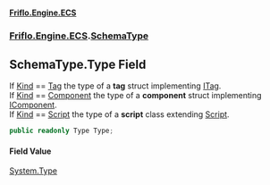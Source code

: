 #### [Friflo.Engine.ECS](index.md 'index')
### [Friflo.Engine.ECS](Friflo.Engine.ECS.md 'Friflo.Engine.ECS').[SchemaType](SchemaType.md 'Friflo.Engine.ECS.SchemaType')

## SchemaType.Type Field

If [Kind](SchemaType.Kind.md 'Friflo.Engine.ECS.SchemaType.Kind') == [Tag](SchemaTypeKind.md#Friflo.Engine.ECS.SchemaTypeKind.Tag 'Friflo.Engine.ECS.SchemaTypeKind.Tag') the type of a <b>tag</b> struct implementing [ITag](ITag.md 'Friflo.Engine.ECS.ITag').<br/>
If [Kind](SchemaType.Kind.md 'Friflo.Engine.ECS.SchemaType.Kind') == [Component](SchemaTypeKind.md#Friflo.Engine.ECS.SchemaTypeKind.Component 'Friflo.Engine.ECS.SchemaTypeKind.Component') the type of a <b>component</b> struct implementing [IComponent](IComponent.md 'Friflo.Engine.ECS.IComponent').<br/>
If [Kind](SchemaType.Kind.md 'Friflo.Engine.ECS.SchemaType.Kind') == [Script](Script.md 'Friflo.Engine.ECS.Script') the type of a <b>script</b> class extending [Script](Script.md 'Friflo.Engine.ECS.Script').<br/>

```csharp
public readonly Type Type;
```

#### Field Value
[System.Type](https://docs.microsoft.com/en-us/dotnet/api/System.Type 'System.Type')